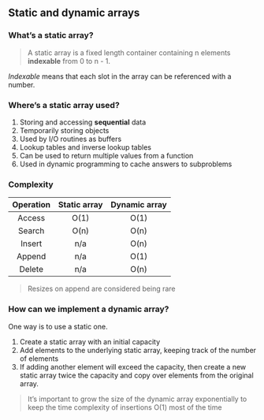 ## Static and dynamic arrays

### What’s a static array?

> A static array is a fixed length container containing n elements **indexable** from 0 to n - 1.

*Indexable* means that each slot in the array can be referenced with a number.

### Where’s a static array used?

1. Storing and accessing **sequential** data
2. Temporarily storing objects
3. Used by I/O routines as buffers
4. Lookup tables and inverse lookup tables
5. Can be used to return multiple values from a function
6. Used in dynamic programming to cache answers to subproblems

### Complexity

| Operation | Static array | Dynamic array |
| :-------: | :----------: | :-----------: |
|  Access   |     O(1)     |     O(1)      |
|  Search   |     O(n)     |     O(n)      |
|  Insert   |     n/a      |     O(n)      |
|  Append   |     n/a      |     O(1)      |
|  Delete   |     n/a      |     O(n)      |

> Resizes on append are considered being rare

### How can we implement a dynamic array?

One way is to use a static one.

1. Create a static array with an initial capacity
2. Add elements to the underlying static array, keeping track of the number of elements
3. If adding another element will exceed the capacity, then create a new static array twice the capacity and copy over elements from the original array.

> It’s important to grow the size of the dynamic array exponentially to keep the time complexity of insertions O(1) most of the time

